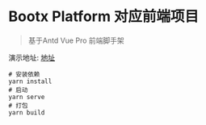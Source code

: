 # Bootx Platform 对应前端项目

> 基于Antd Vue Pro 前端脚手架
 
演示地址: [地址](http://web.platform.bootx.cn/)

```shell
# 安装依赖
yarn install
# 启动
yarn serve
# 打包
yarn build
```
